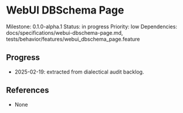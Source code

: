 # WebUI DBSchema Page
Milestone: 0.1.0-alpha.1
Status: in progress
Priority: low
Dependencies: docs/specifications/webui-dbschema-page.md, tests/behavior/features/webui_dbschema_page.feature

## Progress
- 2025-02-19: extracted from dialectical audit backlog.

## References
- None
